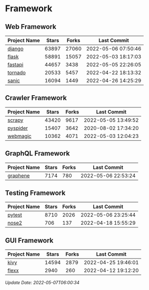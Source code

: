 # Framework

## Web Framework
| Project Name | Stars | Forks | Last Commit |
| ------------ | ----- | ----- | ----------- |
| [django](https://github.com/django/django) | 63897 | 27060 | 2022-05-06 07:50:46 |
| [flask](https://github.com/pallets/flask) | 58891 | 15057 | 2022-05-03 18:17:03 |
| [fastapi](https://github.com/tiangolo/fastapi) | 44657 | 3438 | 2022-05-05 22:26:05 |
| [tornado](https://github.com/tornadoweb/tornado) | 20533 | 5457 | 2022-04-22 18:13:32 |
| [sanic](https://github.com/sanic-org/sanic) | 16094 | 1449 | 2022-04-26 14:25:29 |

## Crawler Framework
| Project Name | Stars | Forks | Last Commit |
| ------------ | ----- | ----- | ----------- |
| [scrapy](https://github.com/scrapy/scrapy) | 43420 | 9617 | 2022-05-05 13:49:52 |
| [pyspider](https://github.com/binux/pyspider) | 15407 | 3642 | 2020-08-02 17:34:20 |
| [webmagic](https://github.com/code4craft/webmagic) | 10362 | 4071 | 2022-05-03 12:04:23 |

## GraphQL Framework
| Project Name | Stars | Forks | Last Commit |
| ------------ | ----- | ----- | ----------- |
| [graphene](https://github.com/graphql-python/graphene) | 7174 | 780 | 2022-05-06 22:53:24 |

## Testing Framework
| Project Name | Stars | Forks | Last Commit |
| ------------ | ----- | ----- | ----------- |
| [pytest](https://github.com/pytest-dev/pytest) | 8710 | 2026 | 2022-05-06 23:25:44 |
| [nose2](https://github.com/nose-devs/nose2) | 706 | 137 | 2022-04-18 15:55:29 |

## GUI Framework
| Project Name | Stars | Forks | Last Commit |
| ------------ | ----- | ----- | ----------- |
| [kivy](https://github.com/kivy/kivy) | 14594 | 2879 | 2022-04-25 19:46:01 |
| [flexx](https://github.com/flexxui/flexx) | 2940 | 260 | 2022-04-12 19:12:20 |

*Update Date: 2022-05-07T06:00:34*
